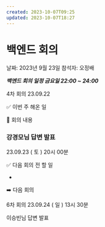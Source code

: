 ```yaml
---
created: 2023-10-07T09:25
updated: 2023-10-07T18:27
---
```

# 백엔드 회의

날짜: 2023년 9월 23일
참석자: 오정배

***백엔드 회의 일정 금요일 22:00 ~ 24:00***

4차 회의 23.09.22

✅ 이번 주 해온 일

📃 회의 내용

### 강경모님 답변 발표

23.09.23 ( 토 ) 20시 00분

✅ 다음 회의 전 할 일

- 

➡️ 다음 회의

6차 회의 23.09.24 ( 일 ) 13시 30분

이승빈님 답변 발표